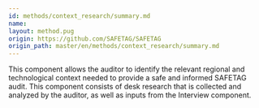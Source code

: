 ```yaml
---
id: methods/context_research/summary.md
name: 
layout: method.pug
origin: https://github.com/SAFETAG/SAFETAG
origin_path: master/en/methods/context_research/summary.md
---
```

This component allows the auditor to identify the relevant regional and technological context needed to provide a safe and informed SAFETAG audit. This component consists of desk research that is collected and analyzed by the auditor, as well as inputs from the Interview component.


